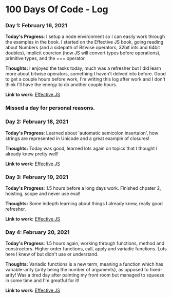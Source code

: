 # 100 Days Of Code - Log

### Day 1: February 16, 2021 

**Today's Progress**: I setup a node environment so I can easily work through the examples in the book. I started on the Effective JS book, going reading about Numbers (and a sidepath of Bitwise operators, 32bit ints and 64bit doubles), implicit coercion (how JS will convert types before operations), primitive types, and the === operator.

**Thoughts:** I enjoyed the tasks today, much was a refresher but I did learn more about bitwise operators, something I haven't delved into before. Good to get a couple hours before work, I'm writing this log after work and I don't think I'll have the energy to do another couple hours.

**Link to work:** [Effective JS](https://github.com/Chris-Davies-Web/effective-JS)

### Missed a day for personal reasons. 

### Day 2: February 18, 2021 

**Today's Progress**: Learned about 'automatic semicolon insertaion', how strings are represented in Unicode and a great example of closures!

**Thoughts:** Today was good, learned lots again on topics that I thought I already knew pretty well!

**Link to work:** [Effective JS](https://github.com/Chris-Davies-Web/effective-JS)


### Day 3: February 19, 2021 

**Today's Progress**: 1.5 hours before a long days work. Finished chpater 2, hoisting, scope and never use eval!

**Thoughts:** Some indepth learning about things I already knew, really good refresher.

**Link to work:** [Effective JS](https://github.com/Chris-Davies-Web/effective-JS)

### Day 4: February 20, 2021 

**Today's Progress**: 1.5 hours again, working through functions, method and constructors. Higher order functions, call, apply and variadic functions. Lots here I knew of but didn't use or understand.

**Thoughts:** Variadic functions is a new term, meaning a function which has variable-arity (arity being the number of arguments), as opposed to fixed-arity! Was a tired day after painting my front room but managed to squeeze in some time and I'm greatful for it!

**Link to work:** [Effective JS](https://github.com/Chris-Davies-Web/effective-JS)
